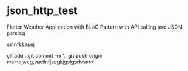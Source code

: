 # json_http_test
 Flutter Weather Application with BLoC Pattern with API calling and JSON parsing












smnfkknsej


git add .
git commit -m '.'
git push origin mainejweg,vaefnfjsegkjgslgsdvsmni